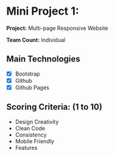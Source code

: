 # Mini Project 1: 

**Project:** Multi-page Responsive Website

**Team Count:** Individual

## Main Technologies
  - [x] Bootstrap
  - [x] Github
  - [x] Github Pages

## Scoring Criteria: (1 to 10)
  * Design Creativity
  * Clean Code
  * Consistency
  * Mobile Friendly
  * Features
